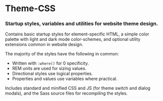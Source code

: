 # Theme-CSS

### Startup styles, variables and utilities for website theme design.

Contains basic startup styles for element-specific HTML, a simple color palette with light and dark mode color-schemes, and optional utility extensions common in website design.

The majority of the styles have the following in common:

- Written with ```:where()``` for 0 specificity.
- REM units are used for sizing values.
- Directional styles use logical properties.
- Properties and values use variables where practical.

Includes standard and minified CSS and JS (for theme switch and dialog modals), and the Sass source files for recompiling the styles.
